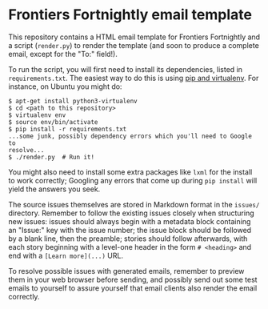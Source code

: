 # Frontiers Fortnightly email template

This repository contains a HTML email template for Frontiers Fortnightly and a
script (`render.py`) to render the template (and soon to produce a complete
email, except for the "To:" field!).

To run the script, you will first need to install its dependencies, listed in
`requirements.txt`. The easiest way to do this is using [pip and
virtualenv](http://docs.python-guide.org/en/latest/dev/virtualenvs/). For
instance, on Ubuntu you might do:

```
$ apt-get install python3-virtualenv
$ cd <path to this repository>
$ virtualenv env
$ source env/bin/activate
$ pip install -r requirements.txt
...some junk, possibly dependency errors which you'll need to Google to
resolve...
$ ./render.py  # Run it!
```

You might also need to install some extra packages like `lxml` for the install
to work correctly; Googling any errors that come up during `pip install` will
yield the answers you seek.

The source issues themselves are stored in Markdown format in the `issues/`
directory. Remember to follow the existing issues closely when structuring new
issues: issues should always begin with a metadata block containing an "Issue:"
key with the issue number; the issue block should be followed by a blank line,
then the preamble; stories should follow afterwards, with each story beginning
with a level-one header in the form `# <heading>` and end with a `[Learn
more](...)` URL.

To resolve possible issues with generated emails, remember to preview them in
your web browser before sending, and possibly send out some test emails to
yourself to assure yourself that email clients also render the email correctly.
